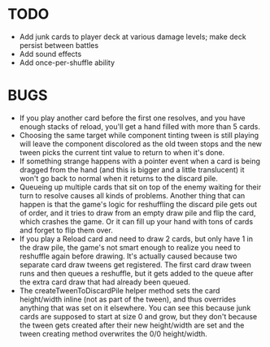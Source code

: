 # TODO

- Add junk cards to player deck at various damage levels; make deck persist between battles
- Add sound effects
- Add once-per-shuffle ability

# BUGS

- If you play another card before the first one resolves, and you have enough stacks of reload, you'll get a hand filled with more than 5 cards.
- Choosing the same target while component tinting tween is still playing will leave the component discolored as the old tween stops and the new tween picks the current tint value to return to when it's done.
- If something strange happens with a pointer event when a card is being dragged from the hand (and this is bigger and a little translucent) it won't go back to normal when it returns to the discard pile.
- Queueing up multiple cards that sit on top of the enemy waiting for their turn to resolve causes all kinds of problems. Another thing that can happen is that the game's logic for reshuffling the discard pile gets out of order, and it tries to draw from an empty draw pile and flip the card, which crashes the game. Or it can fill up your hand with tons of cards and forget to flip them over.
- If you play a Reload card and need to draw 2 cards, but only have 1 in the draw pile, the game's not smart enough to realize you need to reshuffle again before drawing. It's actually caused because two separate card draw tweens get registered. The first card draw tween runs and then queues a reshuffle, but it gets added to the queue after the extra card draw that had already been queued.
- The createTweenToDiscardPile helper method sets the card height/width inline (not as part of the tween), and thus overrides anything that was set on it elsewhere. You can see this because junk cards are supposed to start at size 0 and grow, but they don't because the tween gets created after their new height/width are set and the tween creating method overwrites the 0/0 height/width.